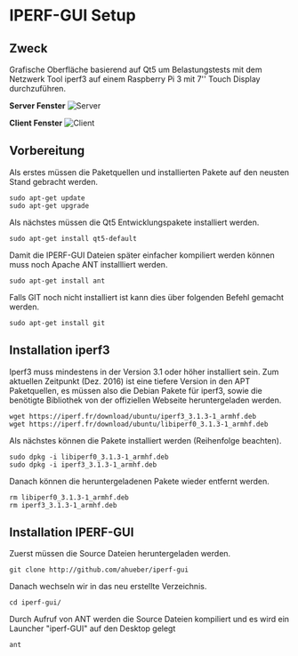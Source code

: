 # IPERF-GUI Setup
## Zweck
Grafische Oberfläche basierend auf Qt5 um Belastungstests mit dem Netzwerk Tool iperf3 auf einem Raspberry Pi 3 mit 7'' Touch Display durchzuführen.

**Server Fenster**
![Server](https://raw.github.com/ahueber/iperf-gui/master/resources/images/server.png)

**Client Fenster**
![Client](https://raw.github.com/ahueber/iperf-gui/master/resources/images/client.png)

## Vorbereitung

Als erstes müssen die Paketquellen und installierten Pakete auf den neusten Stand gebracht werden.

    sudo apt-get update
    sudo apt-get upgrade
    
Als nächstes müssen die Qt5 Entwicklungspakete installiert werden.

    sudo apt-get install qt5-default
    
   Damit die IPERF-GUI Dateien später einfacher kompiliert werden können muss noch Apache ANT installliert werden.
   
    sudo apt-get install ant
    
Falls GIT noch nicht installiert ist kann dies über folgenden Befehl gemacht werden.

    sudo apt-get install git
      
## Installation iperf3  
Iperf3 muss mindestens in der Version 3.1 oder höher installiert sein. Zum aktuellen Zeitpunkt (Dez. 2016) ist eine tiefere Version in den APT Paketquellen, es müssen also die Debian Pakete für iperf3, sowie die benötigte Bibliothek von der offiziellen Webseite heruntergeladen werden.

    wget https://iperf.fr/download/ubuntu/iperf3_3.1.3-1_armhf.deb
    wget https://iperf.fr/download/ubuntu/libiperf0_3.1.3-1_armhf.deb
    
Als nächstes können die Pakete installiert werden (Reihenfolge beachten).
     
    sudo dpkg -i libiperf0_3.1.3-1_armhf.deb
    sudo dpkg -i iperf3_3.1.3-1_armhf.deb
      
 Danach können die heruntergeladenen Pakete wieder entfernt werden.
 
    rm libiperf0_3.1.3-1_armhf.deb
    rm iperf3_3.1.3-1_armhf.deb
    
## Installation IPERF-GUI
Zuerst müssen die Source Dateien heruntergeladen werden.

    git clone http://github.com/ahueber/iperf-gui
    
Danach wechseln wir in das neu erstellte Verzeichnis.

    cd iperf-gui/
    
Durch Aufruf von ANT werden die Source Dateien kompiliert und es wird ein Launcher "iperf-GUI" auf den Desktop gelegt

    ant
    
